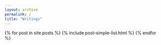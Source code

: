 ```yaml
---
layout: archive
permalink: /
title: "Writings"
---
```



<div class="post-list-wrapper">
{% for post in site.posts %}
	{% include post-simple-list.html %}
{% endfor %}
</div><!-- /.tiles -->
